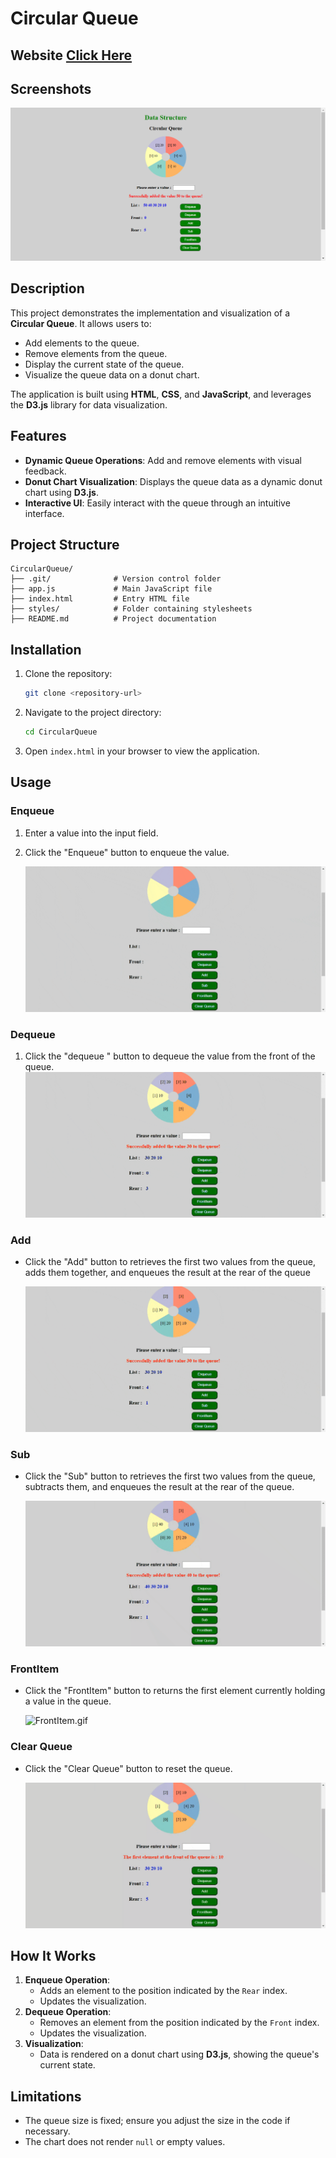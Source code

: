 # Circular Queue
## Website [Click Here](https://chocolate99999.github.io/CircularQueue/)
  
## Screenshots
![image.png](./Doc/image.png)

## Description

This project demonstrates the implementation and visualization of a **Circular Queue**. It allows users to:

- Add elements to the queue.
- Remove elements from the queue.
- Display the current state of the queue.
- Visualize the queue data on a donut chart.

The application is built using **HTML**, **CSS**, and **JavaScript**, and leverages the **D3.js** library for data visualization.

## Features

- **Dynamic Queue Operations**: Add and remove elements with visual feedback.
- **Donut Chart Visualization**: Displays the queue data as a dynamic donut chart using **D3.js**.
- **Interactive UI**: Easily interact with the queue through an intuitive interface.

## Project Structure

```
CircularQueue/
├── .git/              # Version control folder
├── app.js             # Main JavaScript file
├── index.html         # Entry HTML file
├── styles/            # Folder containing stylesheets
├── README.md          # Project documentation

```

## Installation

1. Clone the repository:
    
    ```bash
    git clone <repository-url>
    
    ```
    
2. Navigate to the project directory:
    
    ```bash
    cd CircularQueue
    
    ```
    
3. Open `index.html` in your browser to view the application.

## Usage

### Enqueue

1. Enter a value into the input field.
2. Click the "Enqueue" button to enqueue the value.
    
    ![Enqueue.gif](./Doc/Enqueue.gif)
    

### Dequeue

1. Click the "dequeue " button to dequeue the value from the front of the queue.
    ![Dequeue.gif](./Doc/Dequeue.gif)
### Add

- Click the "Add" button to retrieves the first two values from the queue, adds them together, and enqueues the result at the rear of the queue
    
    ![Add.gif](./Doc/Add.gif)
    

### Sub

- Click the "Sub" button to retrieves the first two values from the queue, subtracts them, and enqueues the result at the rear of the queue.
    
    ![Sub.gif](./Doc/Sub.gif)
    

### FrontItem

- Click the "FrontItem" button to returns the first element currently holding a value in the queue.
    
    ![FrontItem.gif](./Doc/FrontItem.gif)
    

### Clear Queue

- Click the "Clear Queue" button to reset the queue.
    
    ![ClearQueue.gif](./Doc/ClearQueue.gif)
    

## How It Works

1. **Enqueue Operation**:
    - Adds an element to the position indicated by the `Rear` index.
    - Updates the visualization.
2. **Dequeue Operation**:
    - Removes an element from the position indicated by the `Front` index.
    - Updates the visualization.
3. **Visualization**:  
    - Data is rendered on a donut chart using **D3.js**, showing the queue's current state.  

## Limitations

- The queue size is fixed; ensure you adjust the size in the code if necessary.
- The chart does not render `null` or empty values.